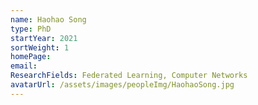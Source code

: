 ```yaml
---
name: Haohao Song 
type: PhD
startYear: 2021
sortWeight: 1
homePage: 
email: 
ResearchFields: Federated Learning, Computer Networks
avatarUrl: /assets/images/peopleImg/HaohaoSong.jpg
---
```




